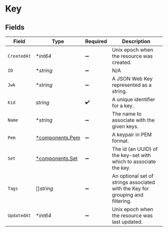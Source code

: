 # Key


## Fields

| Field                                                                          | Type                                                                           | Required                                                                       | Description                                                                    |
| ------------------------------------------------------------------------------ | ------------------------------------------------------------------------------ | ------------------------------------------------------------------------------ | ------------------------------------------------------------------------------ |
| `CreatedAt`                                                                    | **int64*                                                                       | :heavy_minus_sign:                                                             | Unix epoch when the resource was created.                                      |
| `ID`                                                                           | **string*                                                                      | :heavy_minus_sign:                                                             | N/A                                                                            |
| `Jwk`                                                                          | **string*                                                                      | :heavy_minus_sign:                                                             | A JSON Web Key represented as a string.                                        |
| `Kid`                                                                          | *string*                                                                       | :heavy_check_mark:                                                             | A unique identifier for a key.                                                 |
| `Name`                                                                         | **string*                                                                      | :heavy_minus_sign:                                                             | The name to associate with the given keys.                                     |
| `Pem`                                                                          | [*components.Pem](../../models/components/pem.md)                              | :heavy_minus_sign:                                                             | A keypair in PEM format.                                                       |
| `Set`                                                                          | [*components.Set](../../models/components/set.md)                              | :heavy_minus_sign:                                                             | The id (an UUID) of the key-set with which to associate the key.               |
| `Tags`                                                                         | []*string*                                                                     | :heavy_minus_sign:                                                             | An optional set of strings associated with the Key for grouping and filtering. |
| `UpdatedAt`                                                                    | **int64*                                                                       | :heavy_minus_sign:                                                             | Unix epoch when the resource was last updated.                                 |